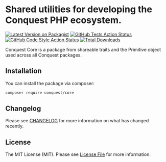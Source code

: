 # Shared utilities for developing the Conquest PHP ecosystem.

[![Latest Version on Packagist](https://img.shields.io/packagist/v/conquest/core.svg?style=flat-square)](https://packagist.org/packages/conquest/core)
[![GitHub Tests Action Status](https://img.shields.io/github/actions/workflow/status/conquest/core/run-tests.yml?branch=main&label=tests&style=flat-square)](https://github.com/conquest/core/actions?query=workflow%3Arun-tests+branch%3Amain)
[![GitHub Code Style Action Status](https://img.shields.io/github/actions/workflow/status/conquest/core/fix-php-code-style-issues.yml?branch=main&label=code%20style&style=flat-square)](https://github.com/conquest/core/actions?query=workflow%3A"Fix+PHP+code+style+issues"+branch%3Amain)
[![Total Downloads](https://img.shields.io/packagist/dt/conquest/core.svg?style=flat-square)](https://packagist.org/packages/conquest/core)

Conquest Core is a package from shareable traits and the Primitive object used across all Conquest packages.

## Installation

You can install the package via composer:

```bash
composer require conquest/core
```

## Changelog

Please see [CHANGELOG](CHANGELOG.md) for more information on what has changed recently.

## License

The MIT License (MIT). Please see [License File](LICENSE.md) for more information.
